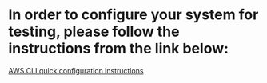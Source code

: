 # In order to configure your system for testing, please follow the instructions from the link below:

[AWS CLI quick configuration instructions](https://docs.aws.amazon.com/cli/latest/userguide/cli-chap-getting-started.html#cli-quick-configuration)

